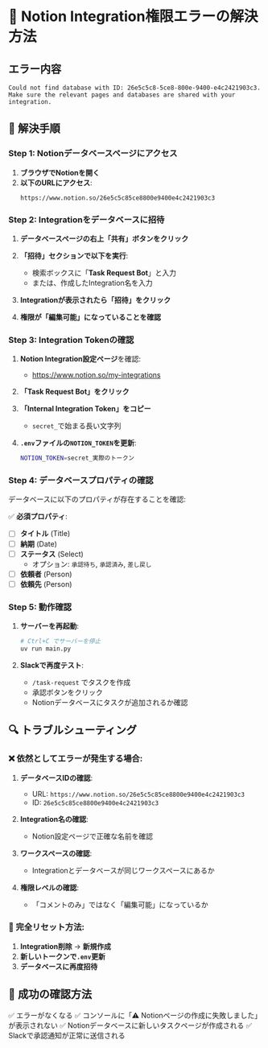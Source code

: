 # 🔧 Notion Integration権限エラーの解決方法

## エラー内容
```
Could not find database with ID: 26e5c5c8-5ce8-800e-9400-e4c2421903c3.
Make sure the relevant pages and databases are shared with your integration.
```

## 🎯 解決手順

### Step 1: Notionデータベースページにアクセス

1. **ブラウザでNotionを開く**
2. **以下のURLにアクセス**:
   ```
   https://www.notion.so/26e5c5c85ce8800e9400e4c2421903c3
   ```

### Step 2: Integrationをデータベースに招待

1. **データベースページの右上「共有」ボタンをクリック**

2. **「招待」セクションで以下を実行**:
   - 検索ボックスに「**Task Request Bot**」と入力
   - または、作成したIntegration名を入力

3. **Integrationが表示されたら「招待」をクリック**

4. **権限が「編集可能」になっていることを確認**

### Step 3: Integration Tokenの確認

1. **Notion Integration設定ページ**を確認:
   - https://www.notion.so/my-integrations

2. **「Task Request Bot」をクリック**

3. **「Internal Integration Token」をコピー**
   - `secret_`で始まる長い文字列

4. **`.env`ファイルの`NOTION_TOKEN`を更新**:
   ```bash
   NOTION_TOKEN=secret_実際のトークン
   ```

### Step 4: データベースプロパティの確認

データベースに以下のプロパティが存在することを確認:

✅ **必須プロパティ**:
- [ ] **タイトル** (Title)
- [ ] **納期** (Date)
- [ ] **ステータス** (Select)
  - オプション: `承認待ち`, `承認済み`, `差し戻し`
- [ ] **依頼者** (Person)
- [ ] **依頼先** (Person)

### Step 5: 動作確認

1. **サーバーを再起動**:
   ```bash
   # Ctrl+C でサーバーを停止
   uv run main.py
   ```

2. **Slackで再度テスト**:
   - `/task-request` でタスクを作成
   - 承認ボタンをクリック
   - Notionデータベースにタスクが追加されるか確認

## 🔍 トラブルシューティング

### ❌ 依然としてエラーが発生する場合:

1. **データベースIDの確認**:
   - URL: `https://www.notion.so/26e5c5c85ce8800e9400e4c2421903c3`
   - ID: `26e5c5c85ce8800e9400e4c2421903c3`

2. **Integration名の確認**:
   - Notion設定ページで正確な名前を確認

3. **ワークスペースの確認**:
   - Integrationとデータベースが同じワークスペースにあるか

4. **権限レベルの確認**:
   - 「コメントのみ」ではなく「編集可能」になっているか

### 🔄 完全リセット方法:

1. **Integration削除** → **新規作成**
2. **新しいトークンで`.env`更新**
3. **データベースに再度招待**

## 📝 成功の確認方法

✅ エラーがなくなる
✅ コンソールに「⚠️ Notionページの作成に失敗しました」が表示されない
✅ Notionデータベースに新しいタスクページが作成される
✅ Slackで承認通知が正常に送信される